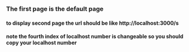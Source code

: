 <h3>The first page is the default page </h3>
<h4>to display second page the url should be like http://localhost:3000/s</h4>
<h4>note the fourth index of localhost number is changeable so you should copy your localhost number</h4>
